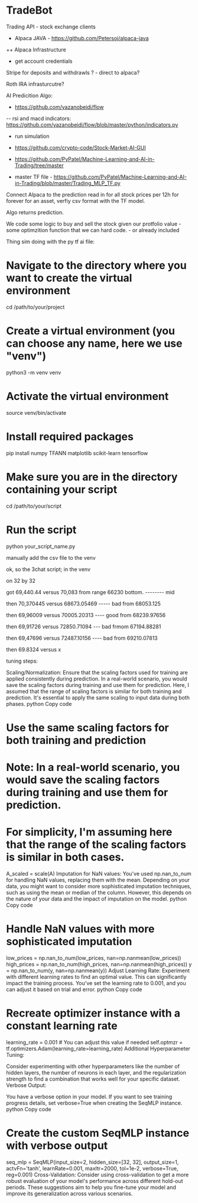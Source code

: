 # TradeBot

Trading API - stock exchange clients

+ Alpaca JAVA - https://github.com/Petersoj/alpaca-java

++ Alpaca Infrastructure 

- get account credentials 

Stripe for deposits and withdrawls ? - direct to alpaca?

Roth IRA infrasturcutre?

AI Predicition Algo:

+ https://github.com/yazanobeidi/flow

-- rsi and macd indicators: https://github.com/yazanobeidi/flow/blob/master/python/indicators.py

- run simulation

+ https://github.com/crypto-code/Stock-Market-AI-GUI

+ https://github.com/PyPatel/Machine-Learning-and-AI-in-Trading/tree/master

- master TF file - https://github.com/PyPatel/Machine-Learning-and-AI-in-Trading/blob/master/Trading_MLP_TF.py


Connect Alpaca to the prediction read in for all stock prices per 12h for forever for an asset, verfiy csv format with the TF model.

Algo returns prediction.

We code some logic to buy and sell the stock given our protfolio value - some optimzition function that we can hard code. - or already included


Thing sim doing with the py tf ai file:
# Navigate to the directory where you want to create the virtual environment
cd /path/to/your/project

# Create a virtual environment (you can choose any name, here we use "venv")
python3 -m venv venv

# Activate the virtual environment
source venv/bin/activate

# Install required packages
pip install numpy TFANN matplotlib scikit-learn tensorflow

# Make sure you are in the directory containing your script
cd /path/to/your/script

# Run the script
python your_script_name.py

manually add the csv file to the venv

ok, so the 3chat script;
in the venv

on 32 by 32

got 69,440.44 versus 70,083
from range 66230 bottom. -------- mid

then 70,370445 versus 68673.05469 ----- bad 
from 68053.125

then 69,96009 versus 70005.20313 ---- good
from 68239.97656

then 69,91726 versus 72850.71094 --- bad 
frmom 67194.88281

then 69,47696 versus 72487.10156 ---- bad 
from 69210.07813

then 69.8324 versus x

tuning steps: 

Scaling/Normalization:
Ensure that the scaling factors used for training are applied consistently during prediction. In a real-world scenario, you would save the scaling factors during training and use them for prediction. Here, I assumed that the range of scaling factors is similar for both training and prediction. It's essential to apply the same scaling to input data during both phases.
python
Copy code
# Use the same scaling factors for both training and prediction
# Note: In a real-world scenario, you would save the scaling factors during training and use them for prediction.
# For simplicity, I'm assuming here that the range of the scaling factors is similar in both cases.
A_scaled = scale(A)
Imputation for NaN values:
You've used np.nan_to_num for handling NaN values, replacing them with the mean. Depending on your data, you might want to consider more sophisticated imputation techniques, such as using the mean or median of the column. However, this depends on the nature of your data and the impact of imputation on the model.
python
Copy code
# Handle NaN values with more sophisticated imputation
low_prices = np.nan_to_num(low_prices, nan=np.nanmean(low_prices))
high_prices = np.nan_to_num(high_prices, nan=np.nanmean(high_prices))
y = np.nan_to_num(y, nan=np.nanmean(y))
Adjust Learning Rate:
Experiment with different learning rates to find an optimal value. This can significantly impact the training process. You've set the learning rate to 0.001, and you can adjust it based on trial and error.
python
Copy code
# Recreate optimizer instance with a constant learning rate
learning_rate = 0.001  # You can adjust this value if needed
self.optmzr = tf.optimizers.Adam(learning_rate=learning_rate)
Additional Hyperparameter Tuning:

Consider experimenting with other hyperparameters like the number of hidden layers, the number of neurons in each layer, and the regularization strength to find a combination that works well for your specific dataset.
Verbose Output:

You have a verbose option in your model. If you want to see training progress details, set verbose=True when creating the SeqMLP instance.
python
Copy code
# Create the custom SeqMLP instance with verbose output
seq_mlp = SeqMLP(input_size=2, hidden_size=[32, 32], output_size=1, actvFn='tanh', learnRate=0.001, maxItr=2000, tol=1e-2, verbose=True, reg=0.001)
Cross-Validation:
Consider using cross-validation to get a more robust evaluation of your model's performance across different hold-out periods.
These suggestions aim to help you fine-tune your model and improve its generalization across various scenarios.
